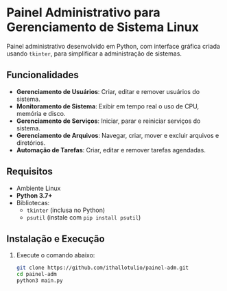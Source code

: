 # Painel Administrativo para Gerenciamento de Sistema Linux

Painel administrativo desenvolvido em Python, com interface gráfica criada usando `tkinter`, para simplificar a administração de sistemas.

## Funcionalidades

- **Gerenciamento de Usuários**: Criar, editar e remover usuários do sistema.
- **Monitoramento de Sistema**: Exibir em tempo real o uso de CPU, memória e disco.
- **Gerenciamento de Serviços**: Iniciar, parar e reiniciar serviços do sistema.
- **Gerenciamento de Arquivos**: Navegar, criar, mover e excluir arquivos e diretórios.
- **Automação de Tarefas**: Criar, editar e remover tarefas agendadas.

## Requisitos

- Ambiente Linux
- **Python 3.7+**
- Bibliotecas:
  - `tkinter` (inclusa no Python)
  - `psutil` (instale com `pip install psutil`)

## Instalação e Execução

1. Execute o comando abaixo:
   ```bash
   git clone https://github.com/ithallotulio/painel-adm.git
   cd painel-adm
   python3 main.py
